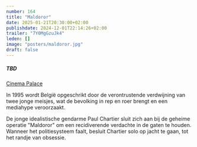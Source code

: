 ```yaml
---
number: 164
title: "Maldoror"
date: 2025-01-21T20:30:00+02:00
publishdate: 2024-12-01T22:14:26+02:00
trailer: "7Y0MgGzuJk4"
leden: []
image: "posters/maldoror.jpg"
draft: false
---
```


##### TBD

[Cinema Palace](https://cinema-palace.be/nl/film/maldoror)

In 1995 wordt België opgeschrikt door de verontrustende verdwijning van twee jonge meisjes,
wat de bevolking in rep en roer brengt en een mediahype veroorzaakt.
<!--more-->
De jonge idealistische gendarme Paul Chartier sluit zich aan bij de geheime operatie
"Maldoror" om een recidiverende verdachte in de gaten te houden. Wanneer het politiesysteem
faalt, besluit Chartier solo op jacht te gaan, tot het randje van obsessie.